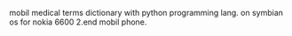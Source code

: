 mobil medical terms dictionary with python programming lang. on symbian os for nokia 6600 2.end mobil phone.